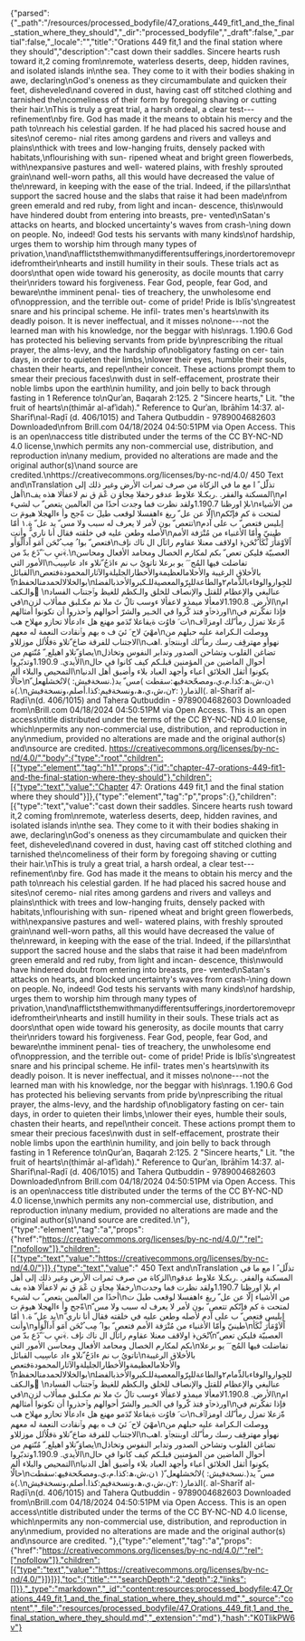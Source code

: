 {"parsed":{"_path":"/resources/processed_bodyfile/47_orations_449_fit1_and_the_final_station_where_they_should","_dir":"processed_bodyfile","_draft":false,"_partial":false,"_locale":"","title":"Orations 449 fit,1 and the final station where they should","description":"cast down their saddles. Sincere hearts rush toward it,2 coming from\nremote, waterless deserts, deep, hidden ravines, and isolated islands in\nthe sea. They come to it with their bodies shaking in awe, declaring\nGod's oneness as they circumambulate and quicken their feet, disheveled\nand covered in dust, having cast off stitched clothing and tarnished the\ncomeliness of their form by foregoing shaving or cutting their hair.\nThis is truly a great trial, a harsh ordeal, a clear test---refinement\nby fire. God has made it the means to obtain his mercy and the path to\nreach his celestial garden. If he had placed his sacred house and sites\nof ceremo- nial rites among gardens and rivers and valleys and plains\nthick with trees and low-hanging fruits, densely packed with habitats,\nflourishing with sun- ripened wheat and bright green flowerbeds, with\nexpansive pastures and well- watered plains, with freshly sprouted grain\nand well-worn paths, all this would have decreased the value of the\nreward, in keeping with the ease of the trial. Indeed, if the pillars\nthat support the sacred house and the slabs that raise it had been made\nfrom green emerald and red ruby, from light and incan- descence, this\nwould have hindered doubt from entering into breasts, pre- vented\nSatan's attacks on hearts, and blocked uncertainty's waves from crash-\ning down on people. No, indeed! God tests his servants with many kinds\nof hardship, urges them to worship him through many types of privation,\nand\nafflictsthemwithmanydifferentsufferings,inordertoremovepridefromtheir\nhearts and instill humility in their souls. These trials act as doors\nthat open wide toward his generosity, as docile mounts that carry their\nriders toward his forgiveness. Fear God, people, fear God, and beware\nthe imminent penal- ties of treachery, the unwholesome end of\noppression, and the terrible out- come of pride! Pride is Iblīs's\ngreatest snare and his principal scheme. He infil- trates men's hearts\nwith its deadly poison. It is never ineffectual, and it misses no\none---not the learned man with his knowledge, nor the beggar with his\nrags. 1.190.6 God has protected his believing servants from pride by\nprescribing the ritual prayer, the alms-levy, and the hardship of\nobligatory fasting on cer- tain days, in order to quieten their limbs,\nlower their eyes, humble their souls, chasten their hearts, and repel\ntheir conceit. These actions prompt them to smear their precious faces\nwith dust in self-effacement, prostrate their noble limbs upon the earth\nin humility, and join belly to back through fasting in 1 Reference to\nQurʾan, Baqarah 2:125. 2 \"Sincere hearts,\" Lit. \"the fruit of hearts\n(thimār al-afʾidah).\" Reference to Qurʾan, Ibrāhīm 14:37. al-Sharīf\nal-Raḍī (d. 406/1015) and Tahera Qutbuddin - 9789004682603 Downloaded\nfrom Brill.com 04/18/2024 04:50:51PM via Open Access. This is an open\naccess title distributed under the terms of the CC BY-NC-ND 4.0 license,\nwhich permits any non-commercial use, distribution, and reproduction in\nany medium, provided no alterations are made and the original author(s)\nand source are credited.\nhttps://creativecommons.org/licenses/by-nc-nd/4.0/ 450 Text and\nTranslation تذلّل ً ا مع ما في الزكاة من صرف ثمرات الأرض وغير ذلك إلى أهل\nالمسكنة والفقر. .ربكـلا علاوط عدقو رخفلا مِجاوَ ن عْمَ ق نم لاعفألا هذه يف\nام ىلإ اورظنا 1.190.7ولقد نظرت فما وجدت أحدًا من العالمين يتعص ّ ب لشيء\nمن الأشياء إلّا عن عل ّ ريغ ءاهفسلا لوقعب طيلَ ت ةّجح وأ ءالهجلا هيومَ ت\nلمتحت ة كم فإنّكم تتعص ّ بون لأمر لا يعرف له سبب ولا مس ّ يد عل ّ ة.١ أمّا\nإبليس فتعص ّ ب على آدم لأصله وطعن عليه في خلقته فقال أنا ناري ٌّ وأنت\nطينيّ وأمّا الأغنياء من مُتْرَفة الأمم فتعص ّ بوا ُ مِب ُنْحَن اَمَو اًداَلْوَأَو\nاًلاَوْمَأُرَ ثْكَأ ُنْحَن﴿ اولاقف معنلا عقاوم راثآل ال ناك نإف .﴾َنيِ ب َ ّذَع بدّ من\nالعصبيّة فليكن تعص ّ بكم لمكارم الخصال ومحامد الأفعال ومحاسن الأمور التي\nتفاضلت فيها المُج َ َ يو برعلا تاتويُ ب نم ءادَجُ ّنلاو ءاد عاسِيب القبائل\nبالأخلاق الرغيبة والأحلامالعظيمةوالأخطارالجليلةوالآثارالمحمودةفتعص ّ\nبوالخلالالحمدمنالحفظ\nللجِواروالوفاءبالذِّمام٢والطاعةللبِرّوالمعصيةللـكبروالأخذبالفضلوالـكف ّ\nعنالبغي والإعظام للقتل والإنصاف للخلق والـكظم للغيظ وٱجتناب الفساد في\nالأرض. 1.190.8لامعألا ميمذو لاعفألا ءوسب تالُ ثَ ملا نم مكـلبق ممألاب لزن\nام اورذحٱو فتذ كّروا في الخـير والشرّ أحوالهم وٱحذروا أن تكونوا أمثالهم\nفإذا تفكّرتم في ت َ فاوُت ةيفاعلا تّدَمو مهنع هل ءادعألا تحازو مهلاح هب\nةّزعلا تمزل رمأ ّلك اومزلٱف مهْيَ لاح َ ئيَ ف ه بهم وٱنقادت النعمة له معهم\nووصلت الـكرامة عليه حبلهم من الاجتناب للفرقة ضاحَ ّتلاو ةفلُألل موزللاو\nنهوأو مهترقِف رسك رمأ ّلك اوبنتجٱو .اهب يصاوَ ّتلاو اهيلع ِ ّ مُنّتهم من\nتضاغن القلوب وتشاحن الصدور وتدابر النفوس وتخاذل الأيدي. 1.190.9وتدبّروا\nأحوال الماضين من المؤمنين قبلـكم كيف كانوا في حال التمحيص والبلاء ألم\nيكونوا أثقل الخلائق أعباء وأجهد العباد بلاء وأضيق أهل الدنيا حالًا\n١ن،ش،ھ:كذا.م،ي،ومصحّحةفيھ:سقطت ⟩مس ّ يد⟨.نسخةفيش: ⟩لاتُخشلهعل ّ ة⟨.\n٢ن،ش،ي،ھ،ونسخةفيم:كذا.أصلم،ونسخةفيش: ⟩الذمار⟨. al-Sharīf al-Raḍī\n(d. 406/1015) and Tahera Qutbuddin - 9789004682603 Downloaded from\nBrill.com 04/18/2024 04:50:51PM via Open Access. This is an open access\ntitle distributed under the terms of the CC BY-NC-ND 4.0 license, which\npermits any non-commercial use, distribution, and reproduction in any\nmedium, provided no alterations are made and the original author(s) and\nsource are credited. https://creativecommons.org/licenses/by-nc-nd/4.0/","body":{"type":"root","children":[{"type":"element","tag":"h1","props":{"id":"chapter-47-orations-449-fit1-and-the-final-station-where-they-should"},"children":[{"type":"text","value":"Chapter 47: Orations 449 fit,1 and the final station where they should"}]},{"type":"element","tag":"p","props":{},"children":[{"type":"text","value":"cast down their saddles. Sincere hearts rush toward it,2 coming from\nremote, waterless deserts, deep, hidden ravines, and isolated islands in\nthe sea. They come to it with their bodies shaking in awe, declaring\nGod's oneness as they circumambulate and quicken their feet, disheveled\nand covered in dust, having cast off stitched clothing and tarnished the\ncomeliness of their form by foregoing shaving or cutting their hair.\nThis is truly a great trial, a harsh ordeal, a clear test---refinement\nby fire. God has made it the means to obtain his mercy and the path to\nreach his celestial garden. If he had placed his sacred house and sites\nof ceremo- nial rites among gardens and rivers and valleys and plains\nthick with trees and low-hanging fruits, densely packed with habitats,\nflourishing with sun- ripened wheat and bright green flowerbeds, with\nexpansive pastures and well- watered plains, with freshly sprouted grain\nand well-worn paths, all this would have decreased the value of the\nreward, in keeping with the ease of the trial. Indeed, if the pillars\nthat support the sacred house and the slabs that raise it had been made\nfrom green emerald and red ruby, from light and incan- descence, this\nwould have hindered doubt from entering into breasts, pre- vented\nSatan's attacks on hearts, and blocked uncertainty's waves from crash-\ning down on people. No, indeed! God tests his servants with many kinds\nof hardship, urges them to worship him through many types of privation,\nand\nafflictsthemwithmanydifferentsufferings,inordertoremovepridefromtheir\nhearts and instill humility in their souls. These trials act as doors\nthat open wide toward his generosity, as docile mounts that carry their\nriders toward his forgiveness. Fear God, people, fear God, and beware\nthe imminent penal- ties of treachery, the unwholesome end of\noppression, and the terrible out- come of pride! Pride is Iblīs's\ngreatest snare and his principal scheme. He infil- trates men's hearts\nwith its deadly poison. It is never ineffectual, and it misses no\none---not the learned man with his knowledge, nor the beggar with his\nrags. 1.190.6 God has protected his believing servants from pride by\nprescribing the ritual prayer, the alms-levy, and the hardship of\nobligatory fasting on cer- tain days, in order to quieten their limbs,\nlower their eyes, humble their souls, chasten their hearts, and repel\ntheir conceit. These actions prompt them to smear their precious faces\nwith dust in self-effacement, prostrate their noble limbs upon the earth\nin humility, and join belly to back through fasting in 1 Reference to\nQurʾan, Baqarah 2:125. 2 \"Sincere hearts,\" Lit. \"the fruit of hearts\n(thimār al-afʾidah).\" Reference to Qurʾan, Ibrāhīm 14:37. al-Sharīf\nal-Raḍī (d. 406/1015) and Tahera Qutbuddin - 9789004682603 Downloaded\nfrom Brill.com 04/18/2024 04:50:51PM via Open Access. This is an open\naccess title distributed under the terms of the CC BY-NC-ND 4.0 license,\nwhich permits any non-commercial use, distribution, and reproduction in\nany medium, provided no alterations are made and the original author(s)\nand source are credited.\n"},{"type":"element","tag":"a","props":{"href":"https://creativecommons.org/licenses/by-nc-nd/4.0/","rel":["nofollow"]},"children":[{"type":"text","value":"https://creativecommons.org/licenses/by-nc-nd/4.0/"}]},{"type":"text","value":" 450 Text and\nTranslation تذلّل ً ا مع ما في الزكاة من صرف ثمرات الأرض وغير ذلك إلى أهل\nالمسكنة والفقر. .ربكـلا علاوط عدقو رخفلا مِجاوَ ن عْمَ ق نم لاعفألا هذه يف\nام ىلإ اورظنا 1.190.7ولقد نظرت فما وجدت أحدًا من العالمين يتعص ّ ب لشيء\nمن الأشياء إلّا عن عل ّ ريغ ءاهفسلا لوقعب طيلَ ت ةّجح وأ ءالهجلا هيومَ ت\nلمتحت ة كم فإنّكم تتعص ّ بون لأمر لا يعرف له سبب ولا مس ّ يد عل ّ ة.١ أمّا\nإبليس فتعص ّ ب على آدم لأصله وطعن عليه في خلقته فقال أنا ناري ٌّ وأنت\nطينيّ وأمّا الأغنياء من مُتْرَفة الأمم فتعص ّ بوا ُ مِب ُنْحَن اَمَو اًداَلْوَأَو\nاًلاَوْمَأُرَ ثْكَأ ُنْحَن﴿ اولاقف معنلا عقاوم راثآل ال ناك نإف .﴾َنيِ ب َ ّذَع بدّ من\nالعصبيّة فليكن تعص ّ بكم لمكارم الخصال ومحامد الأفعال ومحاسن الأمور التي\nتفاضلت فيها المُج َ َ يو برعلا تاتويُ ب نم ءادَجُ ّنلاو ءاد عاسِيب القبائل\nبالأخلاق الرغيبة والأحلامالعظيمةوالأخطارالجليلةوالآثارالمحمودةفتعص ّ\nبوالخلالالحمدمنالحفظ\nللجِواروالوفاءبالذِّمام٢والطاعةللبِرّوالمعصيةللـكبروالأخذبالفضلوالـكف ّ\nعنالبغي والإعظام للقتل والإنصاف للخلق والـكظم للغيظ وٱجتناب الفساد في\nالأرض. 1.190.8لامعألا ميمذو لاعفألا ءوسب تالُ ثَ ملا نم مكـلبق ممألاب لزن\nام اورذحٱو فتذ كّروا في الخـير والشرّ أحوالهم وٱحذروا أن تكونوا أمثالهم\nفإذا تفكّرتم في ت َ فاوُت ةيفاعلا تّدَمو مهنع هل ءادعألا تحازو مهلاح هب\nةّزعلا تمزل رمأ ّلك اومزلٱف مهْيَ لاح َ ئيَ ف ه بهم وٱنقادت النعمة له معهم\nووصلت الـكرامة عليه حبلهم من الاجتناب للفرقة ضاحَ ّتلاو ةفلُألل موزللاو\nنهوأو مهترقِف رسك رمأ ّلك اوبنتجٱو .اهب يصاوَ ّتلاو اهيلع ِ ّ مُنّتهم من\nتضاغن القلوب وتشاحن الصدور وتدابر النفوس وتخاذل الأيدي. 1.190.9وتدبّروا\nأحوال الماضين من المؤمنين قبلـكم كيف كانوا في حال التمحيص والبلاء ألم\nيكونوا أثقل الخلائق أعباء وأجهد العباد بلاء وأضيق أهل الدنيا حالًا\n١ن،ش،ھ:كذا.م،ي،ومصحّحةفيھ:سقطت ⟩مس ّ يد⟨.نسخةفيش: ⟩لاتُخشلهعل ّ ة⟨.\n٢ن،ش،ي،ھ،ونسخةفيم:كذا.أصلم،ونسخةفيش: ⟩الذمار⟨. al-Sharīf al-Raḍī\n(d. 406/1015) and Tahera Qutbuddin - 9789004682603 Downloaded from\nBrill.com 04/18/2024 04:50:51PM via Open Access. This is an open access\ntitle distributed under the terms of the CC BY-NC-ND 4.0 license, which\npermits any non-commercial use, distribution, and reproduction in any\nmedium, provided no alterations are made and the original author(s) and\nsource are credited. "},{"type":"element","tag":"a","props":{"href":"https://creativecommons.org/licenses/by-nc-nd/4.0/","rel":["nofollow"]},"children":[{"type":"text","value":"https://creativecommons.org/licenses/by-nc-nd/4.0/"}]}]}],"toc":{"title":"","searchDepth":2,"depth":2,"links":[]}},"_type":"markdown","_id":"content:resources:processed_bodyfile:47_Orations_449_fit,1_and_the_final_station_where_they_should.md","_source":"content","_file":"resources/processed_bodyfile/47_Orations_449_fit,1_and_the_final_station_where_they_should.md","_extension":"md"},"hash":"K0TlikPW6v"}